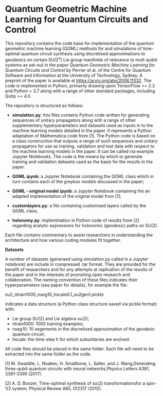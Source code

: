 
# Quantum Geometric Machine Learning for Quantum Circuits and Control

This repository contains the code base for implementation of the quantum geometric machine learning (QGML) methods for and simulations of time-optimal quantum circuit synthesis using discretised approximations to geodesics on certain SU($2^n$) Lie group manifolds of relevance to mult-quibit systems as set-out in the paper <i> Quantum Geometric Machine Learning for Quantum Circuits and Control</i> by Perrier et al. of the Centre for Quantum Software and Information at the University of Technology, Sydney. A preprint of the paper is available at https://arxiv.org/abs/2006.11332. The code is implemented in Python, primarily drawing upon TensorFlow >= 2.2 and Python > 3.7 along with a range of other standard packages, including Qutip >= 4.0. 

The repository is structured as follows:

* <b>simulation.py</b>: this files contains Python code written for generating sequences of unitary propagators along with a range of other supplementary hyperparameters and datasets used as inputs in to the machine learning models detailed in the paper. It represents a Python adaptation of Mathematica code from [1]. The Python code is based on a class construction that outputs a range of such sequences and unitary propagators for use as training, validation and test data with respect to the machine learning models in the paper. It can be called via example Jupyter Notebooks. The code is the means by which to generate training and validation datasets used as the basis for the results in the paper.

* <b>QGML.ipynb</b>: a Jupyter Notebook containing the QGML class which in turn contains each of the greybox models discussed in the paper;

* <b>QGML - original model.ipynb</b>: a Jupyter Notebook containing the an adapted implementation of the original model from [1];

* <b>customlayers.py</b>: a file containing customised layers called by the QGML class;

* <b>holonomy.py</b>: implemtnation in Python code of results from [2] regarding analytic expressions for holonomic (geodesic) paths on SU(2).
    
Each file contains commentary to assist researchers in understanding the architecture and how various coding modules fit together.

<b> Datasets </b>

A number of datasets (generaed using simulation.py called in a Jupyter notebook) are include in compressed .tar format. They are provided for the benefit of researchers and for any attempts at replication of the results of the paper and in the interests of promoting open research and collaboration. The naming convention of these files indicates their hyperparameters (see paper for details), for example the file:

su2_ntrain1000_nseg10_hscale0.1_su2gen1.pickle

indicates a data structure (a Python class structure saved via pickle format) with:
* Lie group SU(2) and Lie algebra su(2);
* ntrain1000: 1000 training examples;
* nseg10: 10 segements in the discretised approximation of the geodesic quantum circuit;
* hscale: the time-step h for which subunitaries are evolved.

All code files should be placed in the same folder. Each file will need to be extracted into the same folder as the code.

[1] M. Swaddle, L. Noakes, H. Smallbone, L. Salter, and J. Wang,Generating three-qubit quantum circuits with neural networks,Physics Letters A381, 3391–3395 (2017).

[2] A. D. Boozer, Time-optimal synthesis of su(2) transformationsfor a spin-1/2 system, Physical Review A85, 012317 (2012).
